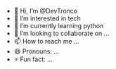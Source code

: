 - 👋 Hi, I’m @DevTronco
- 👀 I’m interested in tech
- 🌱 I’m currently learning python
- 💞️ I’m looking to collaborate on ...
- 📫 How to reach me ...
- 😄 Pronouns: ...
- ⚡ Fun fact: ...

<!---
DevTronco/DevTronco is a ✨ special ✨ repository because its `README.md` (this file) appears on your GitHub profile.
You can click the Preview link to take a look at your changes.
--->
